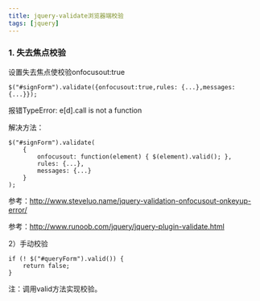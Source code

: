 ```yaml
---
title: jquery-validate浏览器端校验
tags: [jquery]
---
```


### 1. 失去焦点校验

设置失去焦点使校验onfocusout:true

```
$("#signForm").validate({onfocusout:true,rules: {...},messages: {...}});
```

报错TypeError: e[d].call is not a function

解决方法：

```
$("#signForm").validate(
    {
        onfocusout: function(element) { $(element).valid(); },
        rules: {...},
        messages: {...}
    }
);
```

参考：http://www.steveluo.name/jquery-validation-onfocusout-onkeyup-error/

参考：http://www.runoob.com/jquery/jquery-plugin-validate.html

2）手动校验

```
if (! $("#queryForm").valid()) {
    return false;
}
```

注：调用valid方法实现校验。